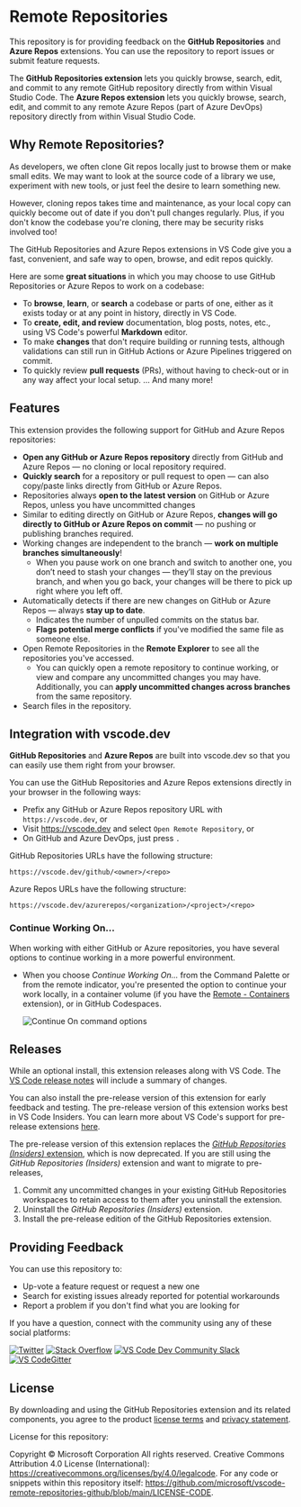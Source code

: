 # Remote Repositories

This repository is for providing feedback on the **GitHub Repositories** and **Azure Repos** extensions. You can use the repository to report issues or submit feature requests.

The **GitHub Repositories extension** lets you quickly browse, search, edit, and commit to any remote GitHub repository directly from within Visual Studio Code. The **Azure Repos extension** lets you quickly browse, search, edit, and commit to any remote Azure Repos (part of Azure DevOps) repository directly from within Visual Studio Code.

## Why Remote Repositories?

As developers, we often clone Git repos locally just to browse them or make small edits. We may want to look at the source code of a library we use, experiment with new tools, or just feel the desire to learn something new.

However, cloning repos takes time and maintenance, as your local copy can quickly become out of date if you don't pull changes regularly. Plus, if you don't know the codebase you're cloning, there may be security risks involved too!

The GitHub Repositories and Azure Repos extensions in VS Code give you a fast, convenient, and safe way to open, browse, and edit repos quickly.

Here are some **great situations** in which you may choose to use GitHub Repositories or Azure Repos to work on a codebase:

- To **browse**, **learn**, or **search** a codebase or parts of one, either as it exists today or at any point in history, directly in VS Code.
- To **create, edit, and review** documentation, blog posts, notes, etc., using VS Code's powerful **Markdown** editor.
- To make **changes** that don't require building or running tests, although validations can still run in GitHub Actions or Azure Pipelines triggered on commit.
- To quickly review **pull requests** (PRs), without having to check-out or in any way affect your local setup.
... And many more!

## Features

This extension provides the following support for GitHub and Azure Repos repositories:

- **Open any GitHub or Azure Repos repository** directly from GitHub and Azure Repos &mdash; no cloning or local repository required.
- **Quickly search** for a repository or pull request to open &mdash; can also copy/paste links directly from GitHub or Azure Repos.
- Repositories always **open to the latest version** on GitHub or Azure Repos, unless you have uncommitted changes
- Similar to editing directly on GitHub or Azure Repos, **changes will go directly to GitHub or Azure Repos on commit** &mdash; no pushing or publishing branches required.
- Working changes are independent to the branch &mdash; **work on multiple branches simultaneously**!
  - When you pause work on one branch and switch to another one, you don’t need to stash your changes &mdash; they’ll stay on the previous branch, and when you go back, your changes will be there to pick up right where you left off.
- Automatically detects if there are new changes on GitHub or Azure Repos &mdash; always **stay up to date**.
  - Indicates the number of unpulled commits on the status bar.
  - **Flags potential merge conflicts** if you've modified the same file as someone else.
- Open Remote Repositories in the **Remote Explorer** to see all the repositories you've accessed.
  - You can quickly open a remote repository to continue working, or view and compare any uncommitted changes you may have. Additionally, you can **apply uncommitted changes across branches** from the same repository.
- Search files in the repository.

## Integration with vscode.dev

**GitHub Repositories** and **Azure Repos** are built into vscode.dev so that you can easily use them right from your browser.

You can use the GitHub Repositories and Azure Repos extensions directly in your browser in the following ways:
- Prefix any GitHub or Azure Repos repository URL with `https://vscode.dev`, or
- Visit https://vscode.dev and select `Open Remote Repository`, or
- On GitHub and Azure DevOps, just press `.`

GitHub Repositories URLs have the following structure:

```
https://vscode.dev/github/<owner>/<repo>
```

Azure Repos URLs have the following structure:

```
https://vscode.dev/azurerepos/<organization>/<project>/<repo>
```

### Continue Working On...

When working with either GitHub or Azure repositories, you have several options to continue working in a more powerful environment.

- When you choose _Continue Working On..._ from the Command Palette or from the remote indicator, you're presented the option to continue your work locally, in a container volume (if you have the [Remote - Containers](https://marketplace.visualstudio.com/items?itemName=ms-vscode-remote.remote-containers) extension), or in GitHub Codespaces.

  ![Continue On command options](https://raw.githubusercontent.com/microsoft/vscode-remote-repositories-github/main/docs/continue-on.png)


## Releases

While an optional install, this extension releases along with VS Code. The [VS Code release notes](https://code.visualstudio.com/updates/) will include a summary of changes.

You can also install the pre-release version of this extension for early feedback and testing. The pre-release version of this extension works best in VS Code Insiders. You can learn more about VS Code's support for pre-release extensions [here](https://code.visualstudio.com/api/working-with-extensions/publishing-extension#prerelease-extensions). 

The pre-release version of this extension replaces the [_GitHub Repositories (Insiders)_ extension](https://marketplace.visualstudio.com/items?itemName=GitHub.remotehub-insiders), which is now deprecated. If you are still using the _GitHub Repositories (Insiders)_ extension and want to migrate to pre-releases,
1. Commit any uncommitted changes in your existing GitHub Repositories workspaces to retain access to them after you uninstall the extension.
2. Uninstall the _GitHub Repositories (Insiders)_ extension.
3. Install the pre-release edition of the GitHub Repositories extension.

## Providing Feedback

You can use this repository to:

- Up-vote a feature request or request a new one
- Search for existing issues already reported for potential workarounds
- Report a problem if you don't find what you are looking for

If you have a question, connect with the community using any of these social platforms:

[![Twitter](docs/Twitter_Social_Icon_24x24.png)](https://twitter.com/code) [![Stack Overflow](docs/so-image-24x24.png)](https://stackoverflow.com/questions/tagged/vscode) [![VS Code Dev Community Slack](docs/Slack_Mark-24x24.png)](https://aka.ms/vscode-dev-community) [![VS CodeGitter](docs/gitter-icon-24x24.png)](https://gitter.im/Microsoft/vscode)

## License

By downloading and using the GitHub Repositories extension and its related components, you agree to the product [license terms](https://marketplace.visualstudio.com/items/GitHub.remotehub/license) and [privacy statement](https://www.microsoft.com/en-us/privacystatement/EnterpriseDev/default.aspx).

License for this repository:

Copyright © Microsoft Corporation All rights reserved. 
Creative Commons Attribution 4.0 License (International): https://creativecommons.org/licenses/by/4.0/legalcode. 
For any code or snippets within this repository itself: https://github.com/microsoft/vscode-remote-repositories-github/blob/main/LICENSE-CODE. 
